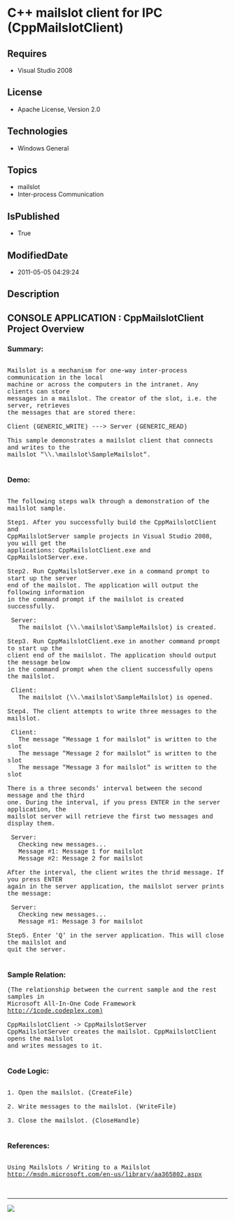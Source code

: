 # C++ mailslot client for IPC (CppMailslotClient)
## Requires
* Visual Studio 2008
## License
* Apache License, Version 2.0
## Technologies
* Windows General
## Topics
* mailslot
* Inter-process Communication
## IsPublished
* True
## ModifiedDate
* 2011-05-05 04:29:24
## Description

<p style="font-family:Courier New"></p>
<h2>CONSOLE APPLICATION : CppMailslotClient Project Overview</h2>
<p style="font-family:Courier New"></p>
<h3>Summary:</h3>
<p style="font-family:Courier New"><br>
Mailslot is a mechanism for one-way inter-process communication in the local<br>
machine or across the computers in the intranet. Any clients can store <br>
messages in a mailslot. The creator of the slot, i.e. the server, retrieves <br>
the messages that are stored there:<br>
<br>
Client (GENERIC_WRITE) ---&gt; Server (GENERIC_READ)<br>
<br>
This sample demonstrates a mailslot client that connects and writes to the <br>
mailslot &quot;\\.\mailslot\SampleMailslot&quot;. <br>
<br>
</p>
<h3>Demo:</h3>
<p style="font-family:Courier New"><br>
The following steps walk through a demonstration of the mailslot sample.<br>
<br>
Step1. After you successfully build the CppMailslotClient and <br>
CppMailslotServer sample projects in Visual Studio 2008, you will get the <br>
applications: CppMailslotClient.exe and CppMailslotServer.exe. <br>
<br>
Step2. Run CppMailslotServer.exe in a command prompt to start up the server <br>
end of the mailslot. The application will output the following information <br>
in the command prompt if the mailslot is created successfully.<br>
<br>
&nbsp;Server:<br>
&nbsp; &nbsp;The mailslot (\\.\mailslot\SampleMailslot) is created.<br>
<br>
Step3. Run CppMailslotClient.exe in another command prompt to start up the <br>
client end of the mailslot. The application should output the message below <br>
in the command prompt when the client successfully opens the mailslot.<br>
<br>
&nbsp;Client:<br>
&nbsp; &nbsp;The mailslot (\\.\mailslot\SampleMailslot) is opened.<br>
<br>
Step4. The client attempts to write three messages to the mailslot. <br>
<br>
&nbsp;Client:<br>
&nbsp; &nbsp;The message &quot;Message 1 for mailslot&quot; is written to the slot<br>
&nbsp; &nbsp;The message &quot;Message 2 for mailslot&quot; is written to the slot<br>
&nbsp; &nbsp;The message &quot;Message 3 for mailslot&quot; is written to the slot<br>
<br>
There is a three seconds' interval between the second message and the third <br>
one. During the interval, if you press ENTER in the server application, the <br>
mailslot server will retrieve the first two messages and display them. <br>
<br>
&nbsp;Server:<br>
&nbsp; &nbsp;Checking new messages...<br>
&nbsp; &nbsp;Message #1: Message 1 for mailslot<br>
&nbsp; &nbsp;Message #2: Message 2 for mailslot<br>
<br>
After the interval, the client writes the thrid message. If you press ENTER <br>
again in the server application, the mailslot server prints the message:<br>
<br>
&nbsp;Server:<br>
&nbsp; &nbsp;Checking new messages...<br>
&nbsp; &nbsp;Message #1: Message 3 for mailslot<br>
<br>
Step5. Enter 'Q' in the server application. This will close the mailslot and <br>
quit the server.<br>
<br>
</p>
<h3>Sample Relation:</h3>
<p style="font-family:Courier New">(The relationship between the current sample and the rest samples in
<br>
Microsoft All-In-One Code Framework <a target="_blank" href="http://1code.codeplex.com)">
http://1code.codeplex.com)</a><br>
<br>
CppMailslotClient -&gt; CppMailslotServer<br>
CppMailslotServer creates the mailslot. CppMailslotClient opens the mailslot <br>
and writes messages to it.<br>
<br>
</p>
<h3>Code Logic:</h3>
<p style="font-family:Courier New"><br>
1. Open the mailslot. (CreateFile)<br>
<br>
2. Write messages to the mailslot. (WriteFile)<br>
<br>
3. Close the mailslot. (CloseHandle)<br>
<br>
</p>
<h3>References:</h3>
<p style="font-family:Courier New"><br>
Using Mailslots / Writing to a Mailslot<br>
<a target="_blank" href="http://msdn.microsoft.com/en-us/library/aa365802.aspx">http://msdn.microsoft.com/en-us/library/aa365802.aspx</a><br>
<br>
<br>
</p>
<hr>
<div><a href="http://go.microsoft.com/?linkid=9759640" style="margin-top:3px"><img src="http://bit.ly/onecodelogo">
</a></div>
